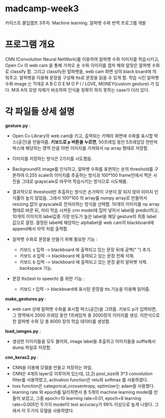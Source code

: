 # madcamp-week3
카이스트 몰입캠프 3주차. Machine learning. 알파벳 수화 번역 프로그램 개발</br>

# 프로그램 개요
CNN (Convolution Neural NetWork)를 이용하여 알파벳 수화 이미지를 학습시키고, Open Cv 의 web cam 을 통해 가져오 손 수화 이미지를 캡처 해와 알맞은 알파벳 수화로 classify 함. 그리고 classify된 알파벳을, web cam 화면 상의 black board에 띄워주고. 알파벳을 이용해 문장을 구성해 tts로 문장을 읽을 수 있게 함.
학습 시킨 알파벳 수화 image 는 11개로 A B C D E M O P I  / LOVE, MONEY(custom gesture) 가 있다.
M과 A의 모양 자체가 비슷하여 인식을 정확히 하지 못하는 case가 더러 있다. 


# 각 파일들 상세 설명

<b>gesture.py</b> : 
- Open Cv Library의 web cam을 키고, 출력되는 카메라 화면에 수화를 표시할 박스(공간)을 만들어줌. <b>키보드로 p 버튼을 누르면</b>, 50프레임 동안 5프레임당 한번씩 박스에 해당하는 영역 만큼 10번 이미지를 가져와서 np array 형태로 저장함.
- 이미지를 저장하는 방식은 2가지를 시도했음. 
- Background의 image를 인식하고, 알파벳 수화를 표현하는 손의 threshold를 구분하여 0,255 scale의 이미지를 추출하는 방식과 100*100 frame안에서 찍은 사진을 그대로 grayscale로 바꾸어 학습시키는 방식으로 시도해봄.
- 결과적으로 threshold만 추출하는 방식은 손가락이 구분이 잘 되지 않아 이미지 인식률이 높지 않았음. 그래서 100*100 의 array를 numpy array로 만들어서 resizing 없이 grayscale로 전처리하는 방식을 선택함.
10개의 이미지를 np array형태로 바꾼 뒤, 미리 학습 시켜둔 cnn model에 집어 넣어서 label을 predict하고, 10개의 이미지의 label값중 가장 빈도가 높은 label을 해당 gesture의 최종 label 값으로 결정. 
결정된 label에 해당하는 alphabet을 web cam의 blackboard에 append해서 자막 처럼 출력함.

- 알파벳 수화로 문장을 만들기 위해 필요한 기능 : 
  - 키보드 s 입력 -> blackboard 에 출력되고 있는 문장 뒤에 공백(" ") 추가.
  - 키보드 d 입력 -> blackboard 에 출력되고 있는 문장 전체 삭제.
  - 키보드 b 입력 -> blackboard 에 출력되고 있는 문장 끝의 알파벳 삭제. backspace 기능.

- 문장 tts(text to speech) 를 위한 기능 :
  - 키보드 r 입력 -> blackboard에 표시된 문장을 tts 기능을 이용해 읽어줌.


<b>make_gestures.py</b> :
 - web cam 상에 알파벳 수화를 표시할 박스(공간)을 그려줌. 키보드 p가 입력되면, 그 영역에서 2000 프레임 동안 1프레임씩 총 2000장의 이미지를 생성.
 이런식으로 한 알파벳 수화 당 총 8000 장의 학습 데이터를 생성함.


<b>load_iamges.py</b> :
- 생성한 이미지들을 모두 불러와, image label을 추출하고 이미지들을 suffle해서 dump 파일로 저장함.


<b>cnn_keras2.py</b> :
- CNN을 이용해 모델을 만들고 저장하는 파일.
- CNN은 4개의 layer로 이루어져 있는데, (2,2) pool_size와 3*3 convolution filter를 사용하였고, activation function은 relu와 softmax 를 
사용하였다. 
- loss function은 categorical_crossentropy, optimizer는 adam을 
사용했다.
- learning rate 와 epoch를 달리하면서 총 5개의 machine learning model를 만들어 보았고, 그중 epoch=10 learning rate=0.01, epoch=8 learning rate=0.005인 두가지 model이 test accuracy가 99% 이상으로 높게 나왔다. 그래서 이 두가지 모델을 사용하였다.
